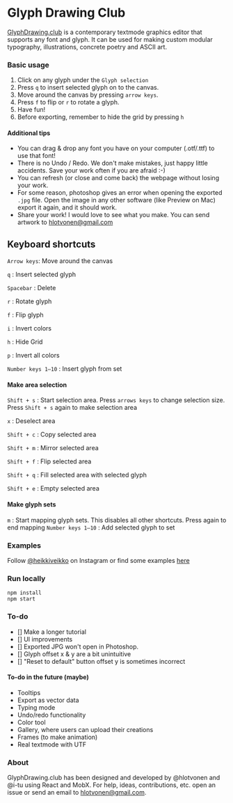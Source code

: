 Glyph Drawing Club
=====================

[GlyphDrawing.club](http://www.glyphdrawing.club/) is a contemporary textmode graphics editor that supports any font and glyph. It can be used for making custom modular typography, illustrations, concrete poetry and ASCII art.  

### Basic usage

1. Click on any glyph under the `Glyph selection`
2. Press `q` to insert selected glyph on to the canvas.
3. Move around the canvas by pressing `arrow keys`.
4. Press `f` to flip or `r` to rotate a glyph.
5. Have fun!
6. Before exporting, remember to hide the grid by pressing `h`

#### Additional tips

* You can drag & drop any font you have on your computer (.otf/.ttf) to use that font!
* There is no Undo / Redo. We don't make mistakes, just happy little accidents. Save your work often if you are afraid :-)
* You can refresh (or close and come back) the webpage without losing your work.
* For some reason, photoshop gives an error when opening the exported `.jpg` file. Open the image in any other software (like Preview on Mac) export it again, and it should work.
* Share your work! I would love to see what you make. You can send artwork to [hlotvonen@gmail.com](mailto:hlotvonen@gmail.com)

## Keyboard shortcuts

`Arrow keys`: Move around the canvas

`q` : Insert selected glyph

`Spacebar` : Delete

`r` : Rotate glyph

`f` : Flip glyph

`i` : Invert colors

`h` : Hide Grid

`p` : Invert all colors

`Number keys 1–10` : Insert glyph from set

#### Make area selection

`Shift + s` : Start selection area. Press `arrows keys` to change selection size. Press `Shift + s` again to make selection area

`x` : Deselect area

`Shift + c` : Copy selected area

`Shift + m` : Mirror selected area

`Shift + f` : Flip selected area

`Shift + q` : Fill selected area with selected glyph

`Shift + e` : Empty selected area

#### Make glyph sets

`m` : Start mapping glyph sets. This disables all other shortcuts. Press again to end mapping
`Number keys 1–10` : Add selected glyph to set

### Examples

Follow [@heikkiveikko](https://www.instagram.com/heikkiveikko/) on Instagram or find some examples [here]()

### Run locally

```
npm install
npm start
```

### To-do

- [] Make a longer tutorial
- [] UI improvements
- [] Exported JPG won't open in Photoshop.
- [] Glyph offset x & y are a bit unintuitive
- [] "Reset to default" button offset y is sometimes incorrect

#### To-do in the future (maybe)

* Tooltips
* Export as vector data
* Typing mode
* Undo/redo functionality
* Color tool
* Gallery, where users can upload their creations
* Frames (to make animation)
* Real textmode with UTF

### About
GlyphDrawing.club has been designed and developed by @hlotvonen and @i-tu using React and MobX. For help, ideas, contributions, etc. open an issue or send an email to [hlotvonen@gmail.com](mailto:hlotvonen@gmail.com).